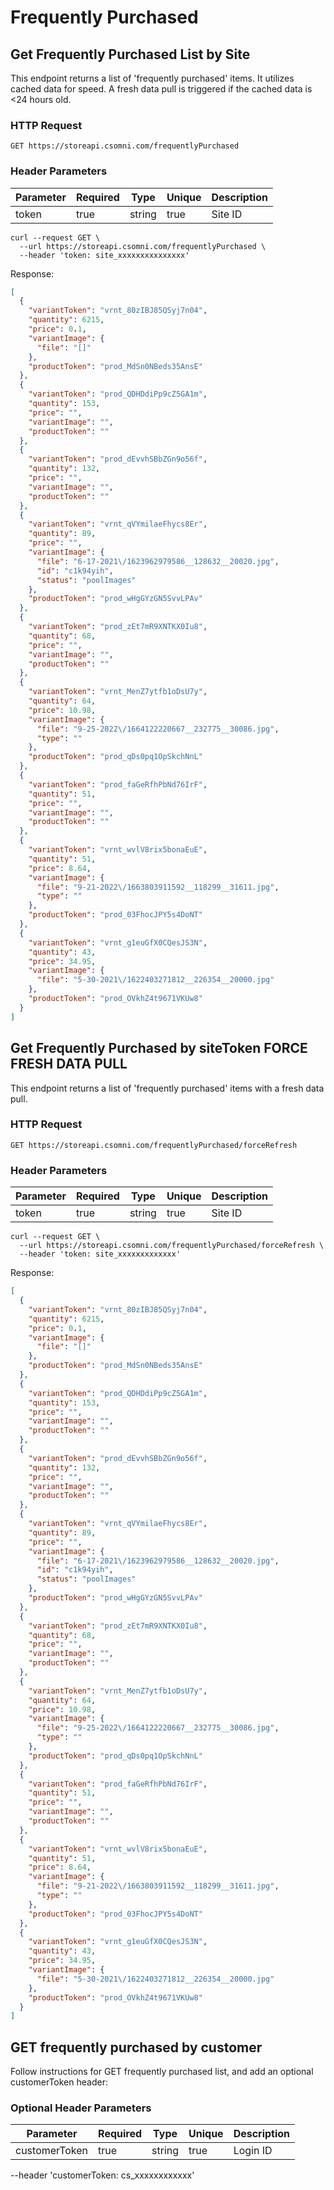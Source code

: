 # Frequently Purchased

## Get Frequently Purchased List by Site 
This endpoint returns a list of 'frequently purchased' items.
It utilizes cached data for speed. A fresh data pull is triggered if the cached data is <24 hours old.

### HTTP Request

`GET https://storeapi.csomni.com/frequentlyPurchased`

### Header Parameters
| Parameter     | Required | Type   | Unique | Description |
|---------------|----------|--------|--------|-------------|
| token         | true     | string | true   | Site ID     |

```shell
curl --request GET \
  --url https://storeapi.csomni.com/frequentlyPurchased \
  --header 'token: site_xxxxxxxxxxxxxxx'
```

Response:

```json
[
  {
    "variantToken": "vrnt_80zIBJ85QSyj7n04",
    "quantity": 6215,
    "price": 0.1,
    "variantImage": {
      "file": "[]"
    },
    "productToken": "prod_MdSn0NBeds35AnsE"
  },
  {
    "variantToken": "prod_QDHDdiPp9cZ5GA1m",
    "quantity": 153,
    "price": "",
    "variantImage": "",
    "productToken": ""
  },
  {
    "variantToken": "prod_dEvvhSBbZGn9o56f",
    "quantity": 132,
    "price": "",
    "variantImage": "",
    "productToken": ""
  },
  {
    "variantToken": "vrnt_qVYmilaeFhycs8Er",
    "quantity": 89,
    "price": "",
    "variantImage": {
      "file": "6-17-2021\/1623962979586__128632__20020.jpg",
      "id": "c1k94yih",
      "status": "poolImages"
    },
    "productToken": "prod_wHgGYzGN5SvvLPAv"
  },
  {
    "variantToken": "prod_zEt7mR9XNTKX0Iu8",
    "quantity": 68,
    "price": "",
    "variantImage": "",
    "productToken": ""
  },
  {
    "variantToken": "vrnt_MenZ7ytfb1oDsU7y",
    "quantity": 64,
    "price": 10.98,
    "variantImage": {
      "file": "9-25-2022\/1664122220667__232775__30086.jpg",
      "type": ""
    },
    "productToken": "prod_qDs0pq1OpSkchNnL"
  },
  {
    "variantToken": "prod_faGeRfhPbNd76IrF",
    "quantity": 51,
    "price": "",
    "variantImage": "",
    "productToken": ""
  },
  {
    "variantToken": "vrnt_wvlV8rix5bonaEuE",
    "quantity": 51,
    "price": 8.64,
    "variantImage": {
      "file": "9-21-2022\/1663803911592__118299__31611.jpg",
      "type": ""
    },
    "productToken": "prod_03FhocJPY5s4DoNT"
  },
  {
    "variantToken": "vrnt_g1euGfX0CQesJS3N",
    "quantity": 43,
    "price": 34.95,
    "variantImage": {
      "file": "5-30-2021\/1622403271812__226354__20000.jpg"
    },
    "productToken": "prod_OVkhZ4t9671VKUw8"
  }
]
```

## Get Frequently Purchased by siteToken FORCE FRESH DATA PULL
This endpoint returns a list of 'frequently purchased' items with a fresh data pull. 

### HTTP Request
`GET https://storeapi.csomni.com/frequentlyPurchased/forceRefresh`

### Header Parameters
| Parameter     | Required | Type   | Unique | Description |
|---------------|----------|--------|--------|-------------|
| token         | true     | string | true   | Site ID     |

```shell
curl --request GET \
  --url https://storeapi.csomni.com/frequentlyPurchased/forceRefresh \
  --header 'token: site_xxxxxxxxxxxxx'
```

Response:

```json
[
  {
    "variantToken": "vrnt_80zIBJ85QSyj7n04",
    "quantity": 6215,
    "price": 0.1,
    "variantImage": {
      "file": "[]"
    },
    "productToken": "prod_MdSn0NBeds35AnsE"
  },
  {
    "variantToken": "prod_QDHDdiPp9cZ5GA1m",
    "quantity": 153,
    "price": "",
    "variantImage": "",
    "productToken": ""
  },
  {
    "variantToken": "prod_dEvvhSBbZGn9o56f",
    "quantity": 132,
    "price": "",
    "variantImage": "",
    "productToken": ""
  },
  {
    "variantToken": "vrnt_qVYmilaeFhycs8Er",
    "quantity": 89,
    "price": "",
    "variantImage": {
      "file": "6-17-2021\/1623962979586__128632__20020.jpg",
      "id": "c1k94yih",
      "status": "poolImages"
    },
    "productToken": "prod_wHgGYzGN5SvvLPAv"
  },
  {
    "variantToken": "prod_zEt7mR9XNTKX0Iu8",
    "quantity": 68,
    "price": "",
    "variantImage": "",
    "productToken": ""
  },
  {
    "variantToken": "vrnt_MenZ7ytfb1oDsU7y",
    "quantity": 64,
    "price": 10.98,
    "variantImage": {
      "file": "9-25-2022\/1664122220667__232775__30086.jpg",
      "type": ""
    },
    "productToken": "prod_qDs0pq1OpSkchNnL"
  },
  {
    "variantToken": "prod_faGeRfhPbNd76IrF",
    "quantity": 51,
    "price": "",
    "variantImage": "",
    "productToken": ""
  },
  {
    "variantToken": "vrnt_wvlV8rix5bonaEuE",
    "quantity": 51,
    "price": 8.64,
    "variantImage": {
      "file": "9-21-2022\/1663803911592__118299__31611.jpg",
      "type": ""
    },
    "productToken": "prod_03FhocJPY5s4DoNT"
  },
  {
    "variantToken": "vrnt_g1euGfX0CQesJS3N",
    "quantity": 43,
    "price": 34.95,
    "variantImage": {
      "file": "5-30-2021\/1622403271812__226354__20000.jpg"
    },
    "productToken": "prod_OVkhZ4t9671VKUw8"
  }
]
```

## GET frequently purchased by customer
Follow instructions for GET frequently purchased list, and add an optional customerToken header:

### Optional Header Parameters
| Parameter     | Required | Type   | Unique | Description |
|---------------|----------|--------|--------|-------------|
| customerToken | true     | string | true   | Login ID    |

--header 'customerToken: cs_xxxxxxxxxxxx'

